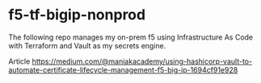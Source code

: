 # f5-tf-bigip-nonprod
The following repo manages my on-prem f5 using Infrastructure As Code with Terraform and Vault as my secrets engine.


Article https://medium.com/@maniakacademy/using-hashicorp-vault-to-automate-certificate-lifecycle-management-f5-big-ip-1694cf91e928